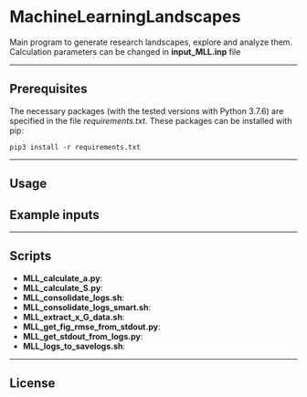 # MachineLearningLandscapes
Main program to generate research landscapes, explore and analyze them.
Calculation parameters can be changed in **input_MLL.inp** file

---

## Prerequisites

The necessary packages (with the tested versions with Python 3.7.6) are specified in the file _requirements.txt_. These packages can be installed with pip:

```
pip3 install -r requirements.txt
```
---

## Usage

## Example inputs

---

## Scripts

- **MLL_calculate_a.py**:
- **MLL_calculate_S.py**:
- **MLL_consolidate_logs.sh**:
- **MLL_consolidate_logs_smart.sh**:
- **MLL_extract_x_G_data.sh**:
- **MLL_get_fig_rmse_from_stdout.py**:
- **MLL_get_stdout_from_logs.py**:
- **MLL_logs_to_savelogs.sh**:

---

## License
